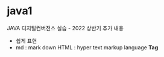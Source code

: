 # java1
JAVA 디지털컨버전스 실습 - 2022 상반기
추가 내용
* 쉽게 표현
* md : mark down
HTML : hyper text markup language
<b>Tag</b>

